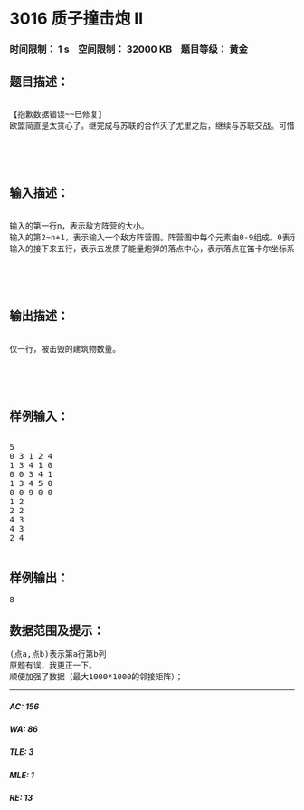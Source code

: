 # 3016 质子撞击炮 II   
### 时间限制： 1 s&nbsp;&nbsp;&nbsp;&nbsp;空间限制： 32000 KB&nbsp;&nbsp;&nbsp;&nbsp;题目等级： 黄金  
## 题目描述：  

<pre>

【抱歉数据错误~~已修复】
欧盟简直是太贪心了。继完成与苏联的合作灭了尤里之后，继续与苏联交战。可惜的是，在这期间，传说中的小日本（旭日帝国·升阳帝国）居然强大起来了。盟军重新与苏联合作，准备歼灭日本。在小爱（爱因斯坦）之后，不少盟军的杰出科学家合作发明了闪电风暴二代：质子撞击炮。它的好处就是冷却时间短，威力大。每当一次攻击过后，五发质子能量炮弹一齐落在敌人基地里，造成毁灭性的打击。缺点就是，炮弹先打到外太空再掉进敌人家中，飞的时间太长了。盟军老大迫不及待的想知道这次攻击能毁掉日本多少建筑物，请你编程帮忙算一下。数据详见输入描述。


 

</pre>
  
  
## 输入描述：  

<pre>

输入的第一行n，表示敌方阵营的大小。
输入的第2~n+1，表示输入一个敌方阵营图。阵营图中每个元素由0-9组成。0表示没有建筑物，其余数字表示当前建筑物的血量值。（默认每个建筑物占一个方格）。
输入的接下来五行，表示五发质子能量炮弹的落点中心，表示落点在笛卡尔坐标系的某个点上。质子能量炮弹对中心造成2点伤害，对以该点为九宫格中心的其他八个方格造成一点伤害。如果某个点的建筑物血量被轰击至0或更低，则称这个建筑物被击毁。


 

</pre>
  
  
## 输出描述：  

<pre>

仅一行，被击毁的建筑物数量。


 

</pre>
  
  
## 样例输入：  

<pre>

5
0 3 1 2 4
1 3 4 1 0
0 0 3 4 1
1 3 4 5 0
0 0 9 0 0
1 2
2 2
4 3
4 3
2 4

</pre>
  
  
## 样例输出：  

<pre>
8
</pre>
  
  
## 数据范围及提示：  

<pre>
(点a,点b)表示第a行第b列
原题有误，我更正一下。
顺便加强了数据（最大1000*1000的邻接矩阵）；
</pre>
  
  
***  

##### AC: 156  
##### WA: 86  
##### TLE: 3  
##### MLE: 1  
##### RE: 13  
